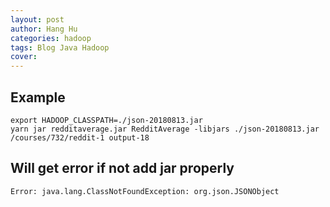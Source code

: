 ```yaml
---
layout: post
author: Hang Hu
categories: hadoop
tags: Blog Java Hadoop 
cover: 
---
```

## Example

```
export HADOOP_CLASSPATH=./json-20180813.jar
yarn jar redditaverage.jar RedditAverage -libjars ./json-20180813.jar /courses/732/reddit-1 output-18
```


## Will get error if not add jar properly


`Error: java.lang.ClassNotFoundException: org.json.JSONObject`
